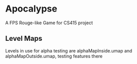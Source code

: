 # Apocalypse
A FPS Rouge-like Game for CS415 project

## Level Maps
Levels in use for alpha testing are alphaMapInside.umap and alphaMapOutside.umap, testing features there
